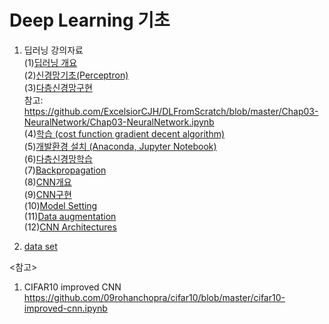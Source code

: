 # Deep Learning 기초

1. 딥러닝 강의자료   
   (1)[딥러닝 개요](https://github.com/lena6612/DeepLearningBasic/tree/master/deeplearning/1_딥러닝개요.pdf)  
   (2)[신경망기초(Perceptron)](https://github.com/lena6612/DeepLearningBasic/tree/master/deeplearning/2_NeuralNetwork1.pdf)  
   (3)[다층신경망구현](https://github.com/lena6612/DeepLearningBasic/tree/master/deeplearning/3_NeuralNetwork2.pdf)  
      참고: https://github.com/ExcelsiorCJH/DLFromScratch/blob/master/Chap03-NeuralNetwork/Chap03-NeuralNetwork.ipynb  
   (4)[학습 (cost function  gradient decent algorithm)](https://github.com/lena6612/DeepLearningBasic/tree/master/deeplearning/4_Learning.pdf)    
   (5)[개발환경 설치 (Anaconda, Jupyter Notebook)](https://github.com/lena6612/DeepLearningBasic/tree/master/deeplearning/5_개발환경.pdf)   
   (6)[다층신경망학습](https://github.com/lena6612/DeepLearningBasic/tree/master/deeplearning/6_다층신경망학습.pdf)  
   (7)[Backpropagation](https://github.com/lena6612/DeepLearningBasic/tree/master/deeplearning/7_backpropagation.pdf)  
   (8)[CNN개요](https://github.com/lena6612/DeepLearningBasic/tree/master/deeplearning/8_CNN1.pdf)  
   (9)[CNN구현](https://github.com/lena6612/DeepLearningBasic/tree/master/deeplearning/9_CNN2.pdf)  
   (10)[Model Setting](https://github.com/lena6612/DeepLearningBasic/tree/master/deeplearning/10_ModelSetting.pdf)  
   (11)[Data augmentation](https://github.com/lena6612/DeepLearningBasic/tree/master/deeplearning/11_dataAugmentation.pdf)  
   (12)[CNN Architectures](https://github.com/lena6612/DeepLearningBasic/tree/master/deeplearning/12_CNNArchitectures.pdf)  
   
      
2. [data set](https://github.com/lena6612/DeepLearningBasic//tree/master/data)

<참고>
1. CIFAR10 improved CNN
https://github.com/09rohanchopra/cifar10/blob/master/cifar10-improved-cnn.ipynb
